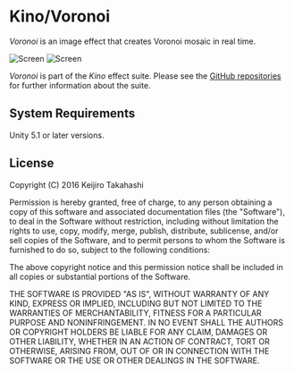 Kino/Voronoi
============

*Voronoi* is an image effect that creates Voronoi mosaic in real time.

![Screen][GIF]
![Screen][Image]

*Voronoi* is part of the *Kino* effect suite. Please see the [GitHub
repositories][Kino] for further information about the suite.

System Requirements
-------------------

Unity 5.1 or later versions.

License
-------

Copyright (C) 2016 Keijiro Takahashi

Permission is hereby granted, free of charge, to any person obtaining a copy of
this software and associated documentation files (the "Software"), to deal in
the Software without restriction, including without limitation the rights to
use, copy, modify, merge, publish, distribute, sublicense, and/or sell copies of
the Software, and to permit persons to whom the Software is furnished to do so,
subject to the following conditions:

The above copyright notice and this permission notice shall be included in all
copies or substantial portions of the Software.

THE SOFTWARE IS PROVIDED "AS IS", WITHOUT WARRANTY OF ANY KIND, EXPRESS OR
IMPLIED, INCLUDING BUT NOT LIMITED TO THE WARRANTIES OF MERCHANTABILITY, FITNESS
FOR A PARTICULAR PURPOSE AND NONINFRINGEMENT. IN NO EVENT SHALL THE AUTHORS OR
COPYRIGHT HOLDERS BE LIABLE FOR ANY CLAIM, DAMAGES OR OTHER LIABILITY, WHETHER
IN AN ACTION OF CONTRACT, TORT OR OTHERWISE, ARISING FROM, OUT OF OR IN
CONNECTION WITH THE SOFTWARE OR THE USE OR OTHER DEALINGS IN THE SOFTWARE.

[GIF]: http://45.media.tumblr.com/327c53a5c83a0b06648645993eaee4d2/tumblr_o3da0uaTjq1qio469o1_400.gif
[Image]: http://40.media.tumblr.com/afecc580c7885ade189573bc45743986/tumblr_o3da3bv69m1qio469o2_400.png
[Kino]: https://github.com/search?q=kino+user%3Akeijiro&type=Repositories

